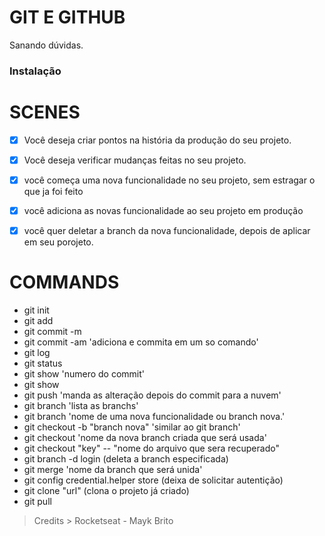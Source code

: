 # GIT E GITHUB

Sanando dúvidas.

### Instalação

# SCENES

- [x] Você deseja criar pontos na história da produção do seu projeto.

- [x] Você deseja verificar mudanças feitas no seu projeto. 

- [x] você começa uma nova funcionalidade no seu projeto, sem estragar  o que ja foi feito

- [x] você adiciona as novas funcionalidade ao seu projeto em produção

- [x] você quer deletar a branch da nova funcionalidade, depois de aplicar em seu porojeto.

# COMMANDS
- git init
- git add
- git commit -m
- git commit -am 'adiciona e commita em um so comando'
- git log
- git status
- git show 'numero do commit'
- git show
- git push 'manda as alteração depois do commit para a nuvem'
- git branch 'lista as branchs'
- git branch 'nome de uma nova funcionalidade ou branch nova.'
- git checkout -b "branch nova" 'similar ao git branch'
- git checkout 'nome da nova branch criada que será usada'
- git checkout "key" -- "nome do arquivo que sera recuperado"
- git branch -d login (deleta a branch especificada)
- git merge 'nome da branch que será unida'
- git config credential.helper store (deixa de solicitar autentição)
- git clone "url" (clona o projeto já criado) 
- git pull

> Credits > Rocketseat - Mayk Brito